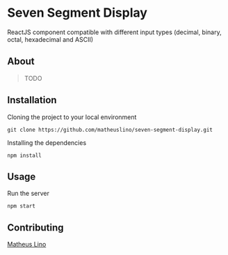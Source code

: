 # Seven Segment Display
ReactJS component compatible with different input types (decimal, binary, octal, hexadecimal and ASCII)

## About
> TODO

## Installation
Cloning the project to your local environment
```
git clone https://github.com/matheuslino/seven-segment-display.git
```

Installing the dependencies
```
npm install
```

## Usage
Run the server
```
npm start
```

## Contributing
[Matheus Lino](https://github.com/matheuslino)